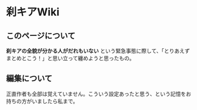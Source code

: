 # 刹キアWiki

## このページについて
**刹キアの全貌が分かる人がだれもいない** という緊急事態に際して、「とりあえずまとめとこう！」と思い立って纏めようと思ったもの。

## 編集について
正直作者も全部は覚えていません。こういう設定あったと思う、という記憶をお持ちの方がいましたら私まで。